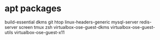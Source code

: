 # apt packages

build-essential
dkms
git
htop
linux-headers-generic
mysql-server
redis-server
screen
tmux
zsh
virtualbox-ose-guest-dkms
virtualbox-ose-guest-utils
virtualbox-ose-guest-x11

